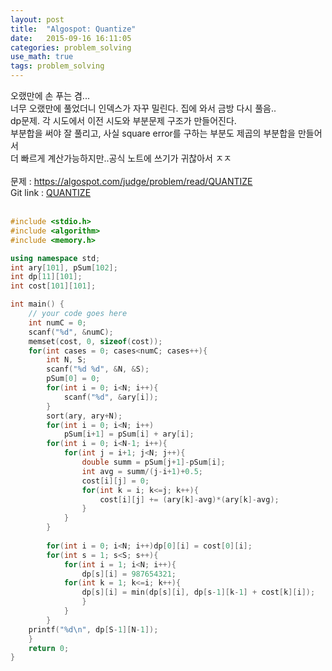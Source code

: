 ```yaml
---
layout: post
title:  "Algospot: Quantize"
date:   2015-09-16 16:11:05 
categories: problem_solving
use_math: true
tags: problem_solving
---
```


오랬만에 손 푸는 겸...<br/>
너무 오랬만에 풀었더니 인덱스가 자꾸 밀린다. 집에 와서 금방 다시 풀음..<br/>
dp문제. 각 시도에서 이전 시도와 부분문제 구조가 만들어진다.<br/>
부분합을 써야 잘 풀리고, 사실 square error를 구하는 부분도 제곱의 부분합을 만들어서<br/>
더 빠르게 계산가능하지만..공식 노트에 쓰기가 귀찮아서 ㅈㅈ<br/><br/>
문제 : https://algospot.com/judge/problem/read/QUANTIZE<br/>
Git link : [QUANTIZE][quan]<br/>
<br/>
```c++
#include <stdio.h>
#include <algorithm>
#include <memory.h>

using namespace std;
int ary[101], pSum[102];
int dp[11][101];
int cost[101][101];

int main() {
	// your code goes here
	int numC = 0;
	scanf("%d", &numC);
	memset(cost, 0, sizeof(cost));
	for(int cases = 0; cases<numC; cases++){
		int N, S;
		scanf("%d %d", &N, &S);
		pSum[0] = 0;
		for(int i = 0; i<N; i++){
			scanf("%d", &ary[i]);
		}
		sort(ary, ary+N);
		for(int i = 0; i<N; i++)
			pSum[i+1] = pSum[i] + ary[i];
		for(int i = 0; i<N-1; i++){
			for(int j = i+1; j<N; j++){
				double summ = pSum[j+1]-pSum[i];
				int avg = summ/(j-i+1)+0.5;
				cost[i][j] = 0;
				for(int k = i; k<=j; k++){
					cost[i][j] += (ary[k]-avg)*(ary[k]-avg);
				}
		    }
		}
		  
		for(int i = 0; i<N; i++)dp[0][i] = cost[0][i];
		for(int s = 1; s<S; s++){
			for(int i = 1; i<N; i++){
				dp[s][i] = 987654321;
			for(int k = 1; k<=i; k++){
				dp[s][i] = min(dp[s][i], dp[s-1][k-1] + cost[k][i]); 
				}
		    }
		}
	printf("%d\n", dp[S-1][N-1]);
	}
	return 0;
}
```
[quan]: https://github.com/nailbrainz/Algospot/blob/master/QUANTIZE/QUANTIZE.cpp